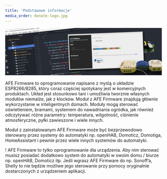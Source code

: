```yaml
---
title: 'Podstawowe informacje'
media_order: donate-logo.jpg
---
```


![](donate-logo.jpg)

AFE Firmware to oprogramowanie napisane  z myślą o układzie ESP8266/8285, który coraz częściej spotykany jest w komercyjnych produktach. Układ jest stosunkowo tani i umożliwia tworznie własnych modułów niemalże, jak z klocków. Moduł z AFE Firmware znajdują głównie wykorzystanie w inteligentnych domach. Moduły mogą sterować oświetleniem, bramami, systemem do nawadniania ogródka, jak również odczytywać różne parametry: temperatura, wilgotność, ciśnienie atmosferyczne, pyłki zawieszone i wiele innych.

Moduł z zainstalowanym AFE Firmware może być bezprzewodowo sterowany przez systemy do automatyki np. openHAB, Domoticz, Domotiga, HomeAssistant i pewnie przez wiele innych systemów do automatyki. 

! AFE Firmware to tylko oprogramowanie dla urządzenia. Aby nim sterować musisz posiadać dodatkowo system do automatyki w swoim domu / biurze np. openHAB, Domoticz itp. Jeśli wgrasz AFE Firmware do np. Sonoff’a, Shelly to nie będzie możliwe jego sterowanie przy pomocy oryginalnie dostarczonych z urządzeniem aplikacji.